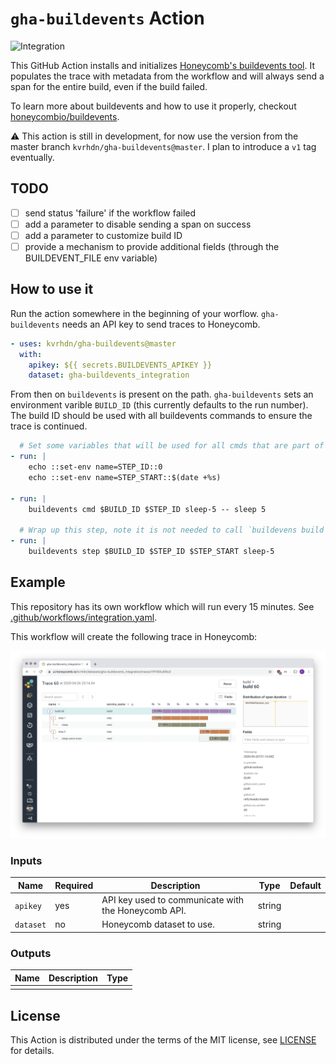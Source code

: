 # `gha-buildevents` Action

![Integration](https://github.com/kvrhdn/gha-buildevents/workflows/Integration/badge.svg)

This GitHub Action installs and initializes [Honeycomb's buildevents tool][buildevents]. It populates the trace with metadata from the workflow and will always send a span for the entire build, even if the build failed.

To learn more about buildevents and how to use it properly, checkout [honeycombio/buildevents][buildevents].

⚠️ This action is still in development, for now use the version from the master branch `kvrhdn/gha-buildevents@master`. I plan to introduce a `v1` tag eventually.

[buildevents]: https://github.com/honeycombio/buildevents

## TODO

- [ ] send status 'failure' if the workflow failed
- [ ] add a parameter to disable sending a span on success
- [ ] add a parameter to customize build ID
- [ ] provide a mechanism to provide additional fields (through the BUILDEVENT_FILE env variable)

## How to use it

Run the action somewhere in the beginning of your worflow. `gha-buildevents` needs an API key to send traces to Honeycomb.

```yaml
- uses: kvrhdn/gha-buildevents@master
  with:
    apikey: ${{ secrets.BUILDEVENTS_APIKEY }}
    dataset: gha-buildevents_integration
```

From then on `buildevents` is present on the path. `gha-buildevents` sets an environment varible `BUILD_ID` (this currently defaults to the run number). The build ID should be used with all buildevents commands to ensure the trace is continued.

```yaml
  # Set some variables that will be used for all cmds that are part of this step
- run: |
    echo ::set-env name=STEP_ID::0
    echo ::set-env name=STEP_START::$(date +%s)

- run: |
    buildevents cmd $BUILD_ID $STEP_ID sleep-5 -- sleep 5

  # Wrap up this step, note it is not needed to call `buildevens build` this will happen in a post-action
- run: |
    buildevents step $BUILD_ID $STEP_ID $STEP_START sleep-5
```

## Example

This repository has its own workflow which will run every 15 minutes. See [.github/workflows/integration.yaml](./.github/workflows/integration.yaml).

This workflow will create the following trace in Honeycomb:

![Trace created in Honeycomb](./example-trace.png)

### Inputs

Name      | Required | Description                                         | Type   | Default
----------|----------|-----------------------------------------------------|--------|--------
`apikey`  | yes      | API key used to communicate with the Honeycomb API. | string | 
`dataset` | no       | Honeycomb dataset to use.                           | string |

### Outputs

Name | Description | Type
-----|-------------|-----
     |             |

## License

This Action is distributed under the terms of the MIT license, see [LICENSE](./LICENSE) for details.
